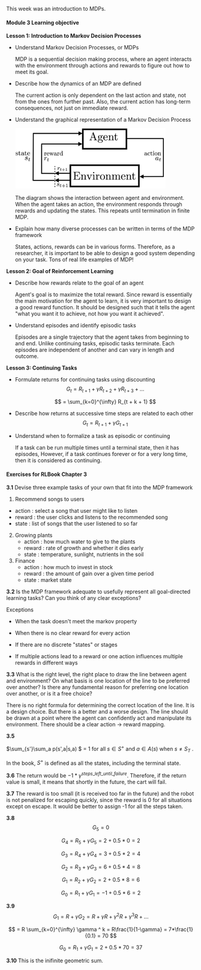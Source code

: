 

This week was an introduction to MDPs. 

#### Module 3 Learning objective

**Lesson 1: Introduction to Markov Decision Processes**

* Understand Markov Decision Processes, or MDPs

  MDP is a sequential decision making process, where an agent interacts with the environment through actions and rewards to figure out how to meet its goal. 

* Describe how the dynamics of an MDP are defined

  The current action is only dependent on the last action and state, not from the ones from further past. Also, the current action has long-term consequences, not just on immediate reward. 

* Understand the graphical representation of a Markov Decision Process

  <img src="../assets/media_users_user_14_project_388908_images_figures_rl_env-agent.png" width="400px"/>

  The diagram shows the interaction between agent and environment. When the agent takes an action, the environment responds through rewards and updating the states. This repeats until termination in finite MDP. 

* Explain how many diverse processes can be written in terms of the MDP framework

  States, actions, rewards can be in various forms. Therefore, as a researcher, it is important to be able to design a good system depending on your task. Tons of real life examples of MDP! 



**Lesson 2: Goal of Reinforcement Learning**

- Describe how rewards relate to the goal of an agent

  Agent's goal is to maximize the total reward. Since reward is essentially the main motivation for the agent to learn, it is very important to design a good reward function. It should be designed such that it tells the agent "what you want it to achieve, not how you want it achieved". 

- Understand episodes and identify episodic tasks

  Episodes are a single trajectory that the agent takes from beginning to and end. Unlike continuing tasks, episodic tasks terminate. Each episodes are independent of another and can vary in length and outcome. 



**Lesson 3: Continuing Tasks**

- Formulate returns for continuing tasks using discounting
  $$
  G_t = R_{t+1} + \gamma R_{t+2} + \gamma R_{t+3} + ... 
  $$

  $$
  = \sum_{k=0}^{\infty} R_{t + k + 1}
  $$

  

- Describe how returns at successive time steps are related to each other
  $$
  G_t = R_{t+1} + \gamma G_{t+1}
  $$
  

- Understand when to formalize a task as episodic or continuing

  If a task can be run multiple times until a terminal state, then it has episodes, However, if a task continues forever or for a very long time, then it is considered as continuing. 



#### Exercises for RLBook Chapter 3 

**3.1** Devise three example tasks of your own that fit into the MDP framework 

1. Recommend songs to users

* action :  select a song that user might like to listen 
* reward : the user clicks and listens to the recommended song 
* state : list of songs that the user listened to so far 

2. Growing plants
   * action : how much water to give to the plants 
   * reward : rate of growth and whether it dies early 
   * state : temperature, sunlight, nutrients in the soil 
3. Finance 
   * action : how much to invest in stock
   * reward : the amount of gain over a given time period
   * state : market state 

**3.2** Is the MDP framework adequate to usefully represent all goal-directed learning tasks? Can you think of any clear exceptions? 

Exceptions 

* When the task doesn't meet the markov property

* When there is no clear reward for every action
* If there are no discrete "states" or stages 
* If multiple actions lead to a reward or one action influences multiple rewards in different ways 

**3.3** What is the right level, the right place to draw the line between agent and environment? On what basis is one location of the line to be preferred over another? Is there any fundamental reason for preferring one location over another, or is it a free choice? 

There is no right formula for determining the correct location of the line. It is a design choice. But there is a better and a worse design. The line should be drawn at a point where the agent can confidently act and manipulate its environment. There should be a clear action -> reward mapping. 

**3.5** 

$\sum_{s'}\sum_a p(s',a|s,a) $ = 1 for all $s \in S^+$ and $a \in A(s)$ when $s \neq S_T$ . 

In the book, $S^+$ is defined as all the states, including the terminal state. 

**3.6** The return would be $-1 * \gamma^{steps\_left\_until\_failure}$. Therefore, if the return value is small, it means that shortly in the future, the cart will fail. 

**3.7** The reward is too small (it is received too far in the future) and the robot is not penalized for escaping quickly, since the reward is 0 for all situations except on escape. It would be better to assign -1 for all the steps taken. 

**3.8** 
$$
G_5 = 0
$$

$$
G_4 = R_5  + \gamma G_5 = 2 + 0.5 * 0 = 2 
$$

$$
G_3 = R_4 + \gamma G_4 = 3 + 0.5 * 2 = 4
$$

$$
G_2 = R_3 + \gamma G_3 = 6 + 0.5 * 4 = 8
$$

$$
G_1 = R_2 + \gamma G_2 = 2 + 0.5 * 8 = 6 
$$

$$
G_0 = R_1 + \gamma G_1 = -1 + 0.5 * 6 = 2 
$$

**3.9** 
$$
G_1 = R + \gamma G_2 = R + \gamma R + \gamma^ 2R + \gamma^3R + ...
$$

$$
= R \sum_{k=0}^{\infty} \gamma ^ k = R\frac{1}{1-\gamma} = 7*\frac{1}{0.1} = 70
$$

$$
G_0 = R_1 + \gamma G_1 = 2 + 0.5 * 70 = 37
$$

**3.10** This is the inifinite geometric sum. 

